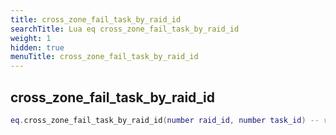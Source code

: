 ```yaml
---
title: cross_zone_fail_task_by_raid_id
searchTitle: Lua eq cross_zone_fail_task_by_raid_id
weight: 1
hidden: true
menuTitle: cross_zone_fail_task_by_raid_id
---
```

## cross_zone_fail_task_by_raid_id
```lua
eq.cross_zone_fail_task_by_raid_id(number raid_id, number task_id) -- void
```